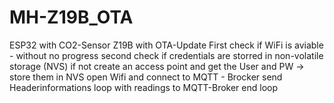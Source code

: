 # MH-Z19B_OTA
ESP32 with CO2-Sensor Z19B with OTA-Update
First check if WiFi is aviable - without no progress
second check if credentials are storred in non-volatile storage (NVS)
      if not create an access point and get the User and PW -> store them in NVS
open Wifi and connect to MQTT - Brocker
send Headerinformations 
loop 
  with readings to MQTT-Broker
end loop
